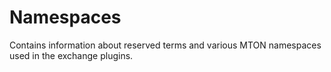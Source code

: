 # Namespaces
Contains information about reserved terms and various MTON namespaces used in the exchange plugins.